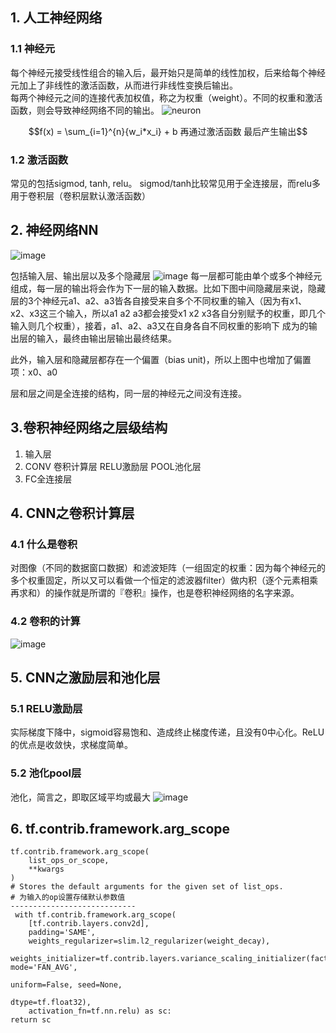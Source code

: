 ## 1. 人工神经网络
### 1.1 神经元
每个神经元接受线性组合的输入后，最开始只是简单的线性加权，后来给每个神经元加上了非线性的激活函数，从而进行非线性变换后输出。  
每两个神经元之间的连接代表加权值，称之为权重（weight）。不同的权重和激活函数，则会导致神经网络不同的输出。
![neuron](https://encrypted-tbn0.gstatic.com/images?q=tbn:ANd9GcQyvr2leOsUoInOk95OXchRPHrYptmI3gYE-lJN_sEQIjrQhnR-)
```math
f(x) = \sum_{i=1}^{n}{w_i*x_i} + b
再通过激活函数
最后产生输出
```

### 1.2 激活函数
常见的包括sigmod, tanh, relu。
sigmod/tanh比较常见用于全连接层，而relu多用于卷积层（卷积层默认激活函数）

## 2. 神经网络NN
![image](https://cdn-images-1.medium.com/max/1200/1*CcQPggEbLgej32mVF2lalg.png)

包括输入层、输出层以及多个隐藏层
![image](https://cdn-images-1.medium.com/max/1600/1*7QYEGFnWvharpRe5-k3T6A.jpeg)
每一层都可能由单个或多个神经元组成，每一层的输出将会作为下一层的输入数据。比如下图中间隐藏层来说，隐藏层的3个神经元a1、a2、a3皆各自接受来自多个不同权重的输入（因为有x1、x2、x3这三个输入，所以a1 a2 a3都会接受x1 x2 x3各自分别赋予的权重，即几个输入则几个权重），接着，a1、a2、a3又在自身各自不同权重的影响下 成为的输出层的输入，最终由输出层输出最终结果。

此外，输入层和隐藏层都存在一个偏置（bias unit)，所以上图中也增加了偏置项：x0、a0

层和层之间是全连接的结构，同一层的神经元之间没有连接。

## 3.卷积神经网络之层级结构
1. 输入层
2. CONV 卷积计算层 RELU激励层 POOL池化层 
3. FC全连接层


## 4. CNN之卷积计算层
### 4.1 什么是卷积
对图像（不同的数据窗口数据）和滤波矩阵（一组固定的权重：因为每个神经元的多个权重固定，所以又可以看做一个恒定的滤波器filter）做内积（逐个元素相乘再求和）的操作就是所谓的『卷积』操作，也是卷积神经网络的名字来源。

### 4.2 卷积的计算
![image](http://x-wei.github.io/images/Ng_DLMooc_c4wk1/pasted_image001.png)

## 5. CNN之激励层和池化层
### 5.1 RELU激励层
实际梯度下降中，sigmoid容易饱和、造成终止梯度传递，且没有0中心化。ReLU的优点是收敛快，求梯度简单。

### 5.2 池化pool层
池化，简言之，即取区域平均或最大
![image](http://cs231n.github.io/assets/cnn/maxpool.jpeg)

## 6. tf.contrib.framework.arg_scope
```
tf.contrib.framework.arg_scope(
    list_ops_or_scope,
    **kwargs
)
# Stores the default arguments for the given set of list_ops.
# 为输入的op设置存储默认参数值
----------------------------
 with tf.contrib.framework.arg_scope(
    [tf.contrib.layers.conv2d],
    padding='SAME',
    weights_regularizer=slim.l2_regularizer(weight_decay),
    weights_initializer=tf.contrib.layers.variance_scaling_initializer(factor=1.0, mode='FAN_AVG',
                                                                        uniform=False, seed=None,
                                                                        dtype=tf.float32),
    activation_fn=tf.nn.relu) as sc:
return sc
```